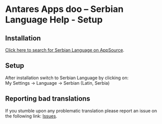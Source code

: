 # Antares Apps doo – Serbian Language Help - Setup

## Installation
[Click here to search for Serbian Language on AppSource](https://appsource.microsoft.com/en-us/product/dynamics-365-business-central/PUBID.antaresapps1634735406093%7CAID.serbianlang%7CPAPPID.313c5d97-d62e-4292-96f1-eab2f3998746).

## Setup
After installation switch to Serbian Language by clicking on:<br/>
My Settings -> Language -> Serbian (Latin, Serbia)

## Reporting bad translations
If you stumble upon any problematic translation please report an issue on the following link:
[Issues](https://github.com/AntaresAppsDoo/Wiki/issues).